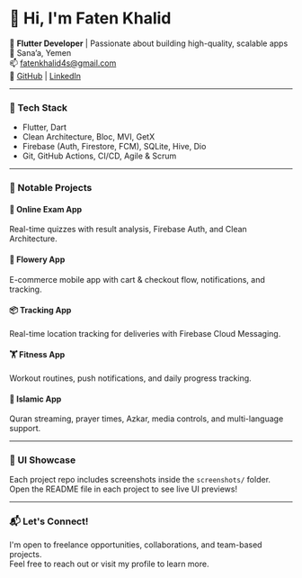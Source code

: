 
# 👋 Hi, I'm Faten Khalid

🚀 **Flutter Developer** | Passionate about building high-quality, scalable apps  
📍 Sana’a, Yemen  
📫 fatenkhalid4s@gmail.com  
🔗 [GitHub](https://github.com/Feto505) | [LinkedIn](https://www.linkedin.com/in/faten-al-goulhi-786295353)

---

### 🧰 Tech Stack
- Flutter, Dart
- Clean Architecture, Bloc, MVI, GetX
- Firebase (Auth, Firestore, FCM), SQLite, Hive, Dio
- Git, GitHub Actions, CI/CD, Agile & Scrum

---

### 🌟 Notable Projects

#### 📝 Online Exam App  
Real-time quizzes with result analysis, Firebase Auth, and Clean Architecture.

#### 🌸 Flowery App  
E-commerce mobile app with cart & checkout flow, notifications, and tracking.

#### 📦 Tracking App  
Real-time location tracking for deliveries with Firebase Cloud Messaging.

#### 🏋️ Fitness App  
Workout routines, push notifications, and daily progress tracking.

#### 🕌 Islamic App  
Quran streaming, prayer times, Azkar, media controls, and multi-language support.

---

### 📸 UI Showcase
Each project repo includes screenshots inside the `screenshots/` folder.  
Open the README file in each project to see live UI previews!

---

### 📬 Let's Connect!
I'm open to freelance opportunities, collaborations, and team-based projects.  
Feel free to reach out or visit my profile to learn more.

